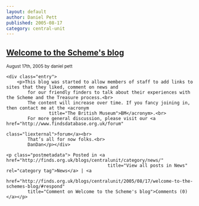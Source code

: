 ```yaml
---
layout: default
author: Daniel Pett
published: 2005-08-17
category: central-unit
---
```


<div class="post-670 post type-post status-publish format-standard hentry category-news" id="post-670">
    <h2><a href="http://finds.org.uk/blogs/centralunit/2005/08/17/welcome-to-the-schemes-blog/" rel="bookmark"
           title="Permanent Link to Welcome to the Scheme's blog">Welcome to the Scheme's blog</a></h2>
    <small>August 17th, 2005 by daniel pett</small>

    <div class="entry">
        <p>This blog was started to allow members of staff to add links to sites that they liked, comment on news and
            for our friendly finders to talk about their experiences with the Scheme and the Treasure process.<br>
            The content will increase over time. If you fancy joining in, then contact me at the <acronym
                    title="The British Museum">BM</acronym>.<br>
            For more general discussion, please visit our <a href="http://www.findsdatabase.org.uk/forum"
                                                             class="liexternal">forum</a><br>
            That’s all for now folks.<br>
            DanDan</p></div>

    <p class="postmetadata"> Posted in <a href="http://finds.org.uk/blogs/centralunit/category/news/"
                                          title="View all posts in News" rel="category tag">News</a> | <a
            href="http://finds.org.uk/blogs/centralunit/2005/08/17/welcome-to-the-schemes-blog/#respond"
            title="Comment on Welcome to the Scheme's blog">Comments (0)</a></p>
</div>